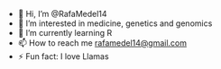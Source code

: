 - 👋 Hi, I’m @RafaMedel14
- 👀 I’m interested in medicine, genetics and genomics
- 🌱 I’m currently learning R 
- 📫 How to reach me rafamedel14@gmail.com
- ⚡ Fun fact: I love Llamas

<!---
RafaMedel14/RafaMedel14 is a ✨ special ✨ repository because its `README.md` (this file) appears on your GitHub profile.
You can click the Preview link to take a look at your changes.
--->
